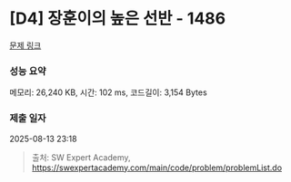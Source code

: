 # [D4] 장훈이의 높은 선반 - 1486 

[문제 링크](https://swexpertacademy.com/main/code/problem/problemDetail.do?contestProbId=AV2b7Yf6ABcBBASw) 

### 성능 요약

메모리: 26,240 KB, 시간: 102 ms, 코드길이: 3,154 Bytes

### 제출 일자

2025-08-13 23:18



> 출처: SW Expert Academy, https://swexpertacademy.com/main/code/problem/problemList.do